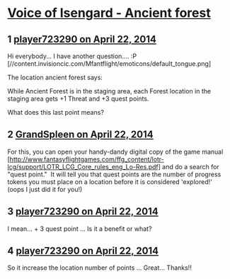# [Voice of Isengard - Ancient forest](https://community.fantasyflightgames.com/topic/104533-voice-of-isengard-ancient-forest/)

## 1 [player723290 on April 22, 2014](https://community.fantasyflightgames.com/topic/104533-voice-of-isengard-ancient-forest/?do=findComment&comment=1057717)

Hi everybody... I have another question.... :P [//content.invisioncic.com/Mfantflight/emoticons/default_tongue.png]

The location ancient forest says:

While Ancient Forest is in the staging area, each Forest location in the staging area gets +1 Threat and +3 quest points.

What does this last point means?

## 2 [GrandSpleen on April 22, 2014](https://community.fantasyflightgames.com/topic/104533-voice-of-isengard-ancient-forest/?do=findComment&comment=1057735)

For this, you can open your handy-dandy digital copy of the game manual [http://www.fantasyflightgames.com/ffg_content/lotr-lcg/support/LOTR_LCG_Core_rules_eng_Lo-Res.pdf] and do a search for "quest point."  It will tell you that quest points are the number of progress tokens you must place on a location before it is considered 'explored!' (oops I just did it for you!)

## 3 [player723290 on April 22, 2014](https://community.fantasyflightgames.com/topic/104533-voice-of-isengard-ancient-forest/?do=findComment&comment=1057740)

I mean... + 3 quest point ... Is it a benefit or what?

## 4 [player723290 on April 22, 2014](https://community.fantasyflightgames.com/topic/104533-voice-of-isengard-ancient-forest/?do=findComment&comment=1057744)

So it increase the location number of points ... Great... Thanks!!

